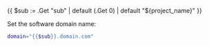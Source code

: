 {{ $sub := .Get "sub" | default (.Get 0) | default "${project_name}" }}

Set the software domain name:

```bash
domain="{{$sub}}.domain.com"
```

